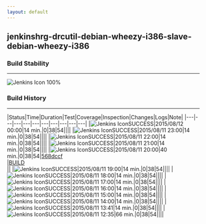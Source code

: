 ```yaml
---
layout: default
---
```

## jenkinshrg-drcutil-debian-wheezy-i386-slave-debian-wheezy-i386
### Build Stability
___
![Jenkins Icon](http://jenkinshrg.github.io/images/48x48/health-80plus.png)
100%
  
### Build History
___
|Status|Time|Duration|Test|Coverage|Inspection|Changes|Logs|Note|
|---|---|---|---|---|---|---|---|---|---|
|![Jenkins Icon](http://jenkinshrg.github.io/images/24x24/blue.png)SUCCESS|2015/08/12 00:00|14 min.|0|38|54||||
|![Jenkins Icon](http://jenkinshrg.github.io/images/24x24/blue.png)SUCCESS|2015/08/11 23:00|14 min.|0|38|54||||
|![Jenkins Icon](http://jenkinshrg.github.io/images/24x24/blue.png)SUCCESS|2015/08/11 22:00|14 min.|0|38|54||||
|![Jenkins Icon](http://jenkinshrg.github.io/images/24x24/blue.png)SUCCESS|2015/08/11 21:00|14 min.|0|38|54||||
|![Jenkins Icon](http://jenkinshrg.github.io/images/24x24/blue.png)SUCCESS|2015/08/11 20:00|40 min.|0|38|54|[568dccf](https://github.com/jrl-umi3218/hrpsys-humanoid/commit/568dccfcbdd328e686cf620334ceb1f1936682fb)<br>|[BUILD](https://drive.google.com/file/d/0B54sHwaxmuM4TjV4Unh4ZThNN0E/view?usp=drivesdk)<br>||
|![Jenkins Icon](http://jenkinshrg.github.io/images/24x24/blue.png)SUCCESS|2015/08/11 19:00|14 min.|0|38|54||||
|![Jenkins Icon](http://jenkinshrg.github.io/images/24x24/blue.png)SUCCESS|2015/08/11 18:00|14 min.|0|38|54||||
|![Jenkins Icon](http://jenkinshrg.github.io/images/24x24/blue.png)SUCCESS|2015/08/11 17:00|14 min.|0|38|54||||
|![Jenkins Icon](http://jenkinshrg.github.io/images/24x24/blue.png)SUCCESS|2015/08/11 16:00|14 min.|0|38|54||||
|![Jenkins Icon](http://jenkinshrg.github.io/images/24x24/blue.png)SUCCESS|2015/08/11 15:00|14 min.|0|38|54||||
|![Jenkins Icon](http://jenkinshrg.github.io/images/24x24/blue.png)SUCCESS|2015/08/11 14:00|14 min.|0|38|54||||
|![Jenkins Icon](http://jenkinshrg.github.io/images/24x24/blue.png)SUCCESS|2015/08/11 13:41|14 min.|0|38|54||||
|![Jenkins Icon](http://jenkinshrg.github.io/images/24x24/blue.png)SUCCESS|2015/08/11 12:35|66 min.|0|38|54||||
